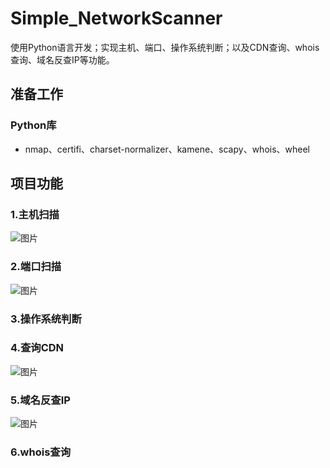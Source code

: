 # Simple_NetworkScanner
使用Python语言开发；实现主机、端口、操作系统判断；以及CDN查询、whois查询、域名反查IP等功能。

## 准备工作
### Python库
- nmap、certifi、charset-normalizer、kamene、scapy、whois、wheel

## 项目功能
### 1.主机扫描
![图片](https://user-images.githubusercontent.com/102449999/177478321-fd814d40-1ea9-476b-9f46-afa64e2ea516.png)


### 2.端口扫描
![图片](https://user-images.githubusercontent.com/102449999/177711621-8aae021e-e3d6-40d2-898e-62853f849993.png)


### 3.操作系统判断


### 4.查询CDN
![图片](https://user-images.githubusercontent.com/102449999/177712779-83fd6b01-f765-4c1b-978d-7c7ee2ddccb6.png)



### 5.域名反查IP
![图片](https://user-images.githubusercontent.com/102449999/177712974-c077812c-4130-4e0c-be44-57dfee3605b6.png)


### 6.whois查询
